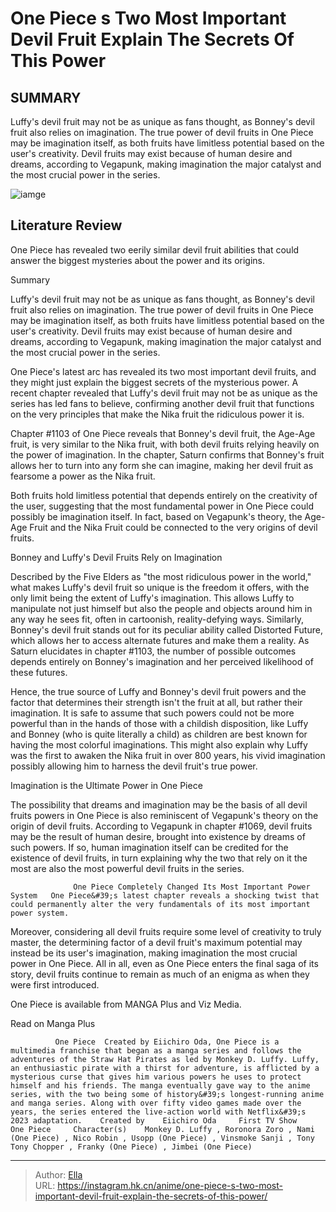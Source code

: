 # One Piece s Two Most Important Devil Fruit Explain The Secrets Of This Power


## SUMMARY 



  Luffy&#39;s devil fruit may not be as unique as fans thought, as Bonney&#39;s devil fruit also relies on imagination.   The true power of devil fruits in One Piece may be imagination itself, as both fruits have limitless potential based on the user&#39;s creativity.   Devil fruits may exist because of human desire and dreams, according to Vegapunk, making imagination the major catalyst and the most crucial power in the series.  

![iamge](https://static1.srcdn.com/wordpress/wp-content/uploads/2024/01/luffy-in-gear-five-and-bonney-looking-serious-facing-the-gum-gum-fruit-in-the-center.jpg)

## Literature Review

One Piece has revealed two eerily similar devil fruit abilities that could answer the biggest mysteries about the power and its origins.





Summary

  Luffy&#39;s devil fruit may not be as unique as fans thought, as Bonney&#39;s devil fruit also relies on imagination.   The true power of devil fruits in One Piece may be imagination itself, as both fruits have limitless potential based on the user&#39;s creativity.   Devil fruits may exist because of human desire and dreams, according to Vegapunk, making imagination the major catalyst and the most crucial power in the series.  







One Piece&#39;s latest arc has revealed its two most important devil fruits, and they might just explain the biggest secrets of the mysterious power. A recent chapter revealed that Luffy&#39;s devil fruit may not be as unique as the series has led fans to believe, confirming another devil fruit that functions on the very principles that make the Nika fruit the ridiculous power it is.

Chapter #1103 of One Piece reveals that Bonney&#39;s devil fruit, the Age-Age fruit, is very similar to the Nika fruit, with both devil fruits relying heavily on the power of imagination. In the chapter, Saturn confirms that Bonney&#39;s fruit allows her to turn into any form she can imagine, making her devil fruit as fearsome a power as the Nika fruit.

          

Both fruits hold limitless potential that depends entirely on the creativity of the user, suggesting that the most fundamental power in One Piece could possibly be imagination itself. In fact, based on Vegapunk&#39;s theory, the Age-Age Fruit and the Nika Fruit could be connected to the very origins of devil fruits.





 Bonney and Luffy&#39;s Devil Fruits Rely on Imagination 
          

Described by the Five Elders as &#34;the most ridiculous power in the world,&#34; what makes Luffy&#39;s devil fruit so unique is the freedom it offers, with the only limit being the extent of Luffy&#39;s imagination. This allows Luffy to manipulate not just himself but also the people and objects around him in any way he sees fit, often in cartoonish, reality-defying ways. Similarly, Bonney&#39;s devil fruit stands out for its peculiar ability called Distorted Future, which allows her to access alternate futures and make them a reality. As Saturn elucidates in chapter #1103, the number of possible outcomes depends entirely on Bonney&#39;s imagination and her perceived likelihood of these futures.

Hence, the true source of Luffy and Bonney&#39;s devil fruit powers and the factor that determines their strength isn&#39;t the fruit at all, but rather their imagination. It is safe to assume that such powers could not be more powerful than in the hands of those with a childish disposition, like Luffy and Bonney (who is quite literally a child) as children are best known for having the most colorful imaginations. This might also explain why Luffy was the first to awaken the Nika fruit in over 800 years, his vivid imagination possibly allowing him to harness the devil fruit&#39;s true power.






 Imagination is the Ultimate Power in One Piece 
          

The possibility that dreams and imagination may be the basis of all devil fruits powers in One Piece is also reminiscent of Vegapunk&#39;s theory on the origin of devil fruits. According to Vegapunk in chapter #1069, devil fruits may be the result of human desire, brought into existence by dreams of such powers. If so, human imagination itself can be credited for the existence of devil fruits, in turn explaining why the two that rely on it the most are also the most powerful devil fruits in the series.

                  One Piece Completely Changed Its Most Important Power System   One Piece&#39;s latest chapter reveals a shocking twist that could permanently alter the very fundamentals of its most important power system.   

Moreover, considering all devil fruits require some level of creativity to truly master, the determining factor of a devil fruit&#39;s maximum potential may instead be its user&#39;s imagination, making imagination the most crucial power in One Piece. All in all, even as One Piece enters the final saga of its story, devil fruits continue to remain as much of an enigma as when they were first introduced.




One Piece is available from MANGA Plus and Viz Media.

Read on Manga Plus

              One Piece  Created by Eiichiro Oda, One Piece is a multimedia franchise that began as a manga series and follows the adventures of the Straw Hat Pirates as led by Monkey D. Luffy. Luffy, an enthusiastic pirate with a thirst for adventure, is afflicted by a mysterious curse that gives him various powers he uses to protect himself and his friends. The manga eventually gave way to the anime series, with the two being some of history&#39;s longest-running anime and manga series. Along with over fifty video games made over the years, the series entered the live-action world with Netflix&#39;s 2023 adaptation.    Created by    Eiichiro Oda     First TV Show    One Piece     Character(s)    Monkey D. Luffy , Roronora Zoro , Nami (One Piece) , Nico Robin , Usopp (One Piece) , Vinsmoke Sanji , Tony Tony Chopper , Franky (One Piece) , Jimbei (One Piece)      


---

> Author: [Ella](https://instagram.hk.cn/)  
> URL: https://instagram.hk.cn/anime/one-piece-s-two-most-important-devil-fruit-explain-the-secrets-of-this-power/  

